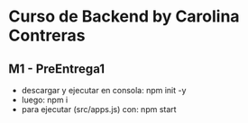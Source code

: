 # Curso de Backend by Carolina Contreras

## M1 - PreEntrega1
- descargar y ejecutar en consola: npm init -y
- luego: npm i
- para ejecutar (src/apps.js) con: npm start

